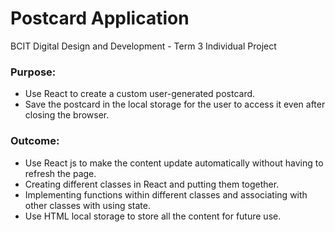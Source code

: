 # Postcard Application
BCIT Digital Design and Development - Term 3 Individual Project

### Purpose:
- Use React to create a custom user-generated postcard.
- Save the postcard in the local storage for the user to access it even after closing the browser.

### Outcome:
- Use React js to make the content update automatically without having to refresh the page.
- Creating different classes in React and putting them together.
- Implementing functions within different classes and associating with other classes with using state.
- Use HTML local storage to store all the content for future use.
